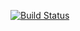 [![Build Status](https://travis-ci.org/andrasmarkus/szte2016fall.svg?branch=master)](https://travis-ci.org/andrasmarkus/szte2016fall)
